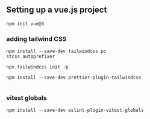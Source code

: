 ## Setting up a vue.js project

```
npm init vue@3
```

### adding tailwind CSS

```
npm install --save-dev tailwindcss po
stcss autoprefixer

npx tailwindcss init -p

npm install --save-dev prettier-plugin-tailwindcss


```

### vitest globals

```
npm install --save-dev eslint-plugin-vitest-globals
```

